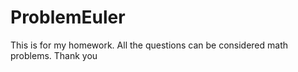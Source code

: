 ProblemEuler
============
This is for my homework.
All the questions can be considered math problems.
Thank you
